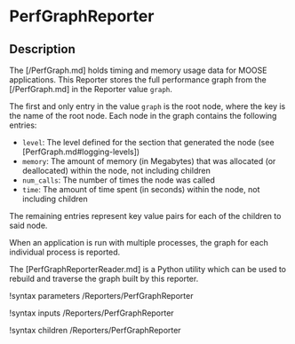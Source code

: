 # PerfGraphReporter

## Description

The [/PerfGraph.md] holds timing and memory usage data for MOOSE applications. This Reporter stores the full performance graph from the [/PerfGraph.md] in the Reporter value `graph`.

The first and only entry in the value `graph` is the root node, where the key is the name of the root node. Each node in the graph contains the following entries:

- `level`: The level defined for the section that generated the node (see [PerfGraph.md#logging-levels])
- `memory`: The amount of memory (in Megabytes) that was allocated (or deallocated) within the node, not including children
- `num_calls`: The number of times the node was called
- `time`: The amount of time spent (in seconds) within the node, not including children

The remaining entries represent key value pairs for each of the children to said node.

When an application is run with multiple processes, the graph for each individual process is reported.

The [PerfGraphReporterReader.md] is a Python utility which can be used to rebuild and traverse the graph built by this reporter.

!syntax parameters /Reporters/PerfGraphReporter

!syntax inputs /Reporters/PerfGraphReporter

!syntax children /Reporters/PerfGraphReporter
